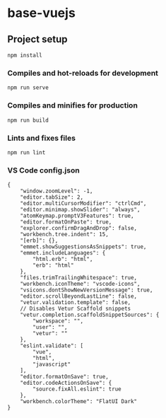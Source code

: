 # base-vuejs

## Project setup

```
npm install
```

### Compiles and hot-reloads for development

```
npm run serve
```

### Compiles and minifies for production

```
npm run build
```

### Lints and fixes files

```
npm run lint
```

### VS Code config.json

```
{
    "window.zoomLevel": -1,
    "editor.tabSize": 2,
    "editor.multiCursorModifier": "ctrlCmd",
    "editor.minimap.showSlider": "always",
    "atomKeymap.promptV3Features": true,
    "editor.formatOnPaste": true,
    "explorer.confirmDragAndDrop": false,
    "workbench.tree.indent": 15,
    "[erb]": {},
    "emmet.showSuggestionsAsSnippets": true,
    "emmet.includeLanguages": {
        "html.erb": "html",
        "erb": "html"
    },
    "files.trimTrailingWhitespace": true,
    "workbench.iconTheme": "vscode-icons",
    "vsicons.dontShowNewVersionMessage": true,
    "editor.scrollBeyondLastLine": false,
    "vetur.validation.template": false,
    // Disables Vetur Scaffold snippets
    "vetur.completion.scaffoldSnippetSources": {
        "workspace": "",
        "user": "",
        "vetur": ""
    },
    "eslint.validate": [
        "vue",
        "html",
        "javascript"
    ],
    "editor.formatOnSave": true,
    "editor.codeActionsOnSave": {
        "source.fixAll.eslint": true
    },
    "workbench.colorTheme": "FlatUI Dark"
}
```
